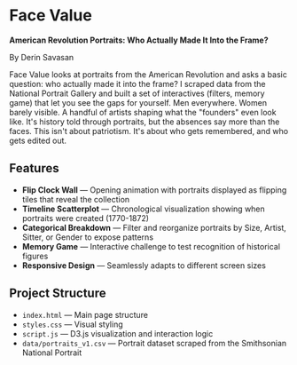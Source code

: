 # Face Value

**American Revolution Portraits: Who Actually Made It Into the Frame?**

By Derin Savasan

Face Value looks at portraits from the American Revolution and asks a basic question: who actually made it into the frame? I scraped data from the National Portrait Gallery and built a set of interactives (filters, memory game) that let you see the gaps for yourself. Men everywhere. Women barely visible. A handful of artists shaping what the "founders" even look like. It's history told through portraits, but the absences say more than the faces. This isn't about patriotism. It's about who gets remembered, and who gets edited out.

## Features
- **Flip Clock Wall** — Opening animation with portraits displayed as flipping tiles that reveal the collection
- **Timeline Scatterplot** — Chronological visualization showing when portraits were created (1770-1872)
- **Categorical Breakdown** — Filter and reorganize portraits by Size, Artist, Sitter, or Gender to expose patterns
- **Memory Game** — Interactive challenge to test recognition of historical figures
- **Responsive Design** — Seamlessly adapts to different screen sizes

## Project Structure
- `index.html` — Main page structure
- `styles.css` — Visual styling
- `script.js` — D3.js visualization and interaction logic
- `data/portraits_v1.csv` — Portrait dataset scraped from the Smithsonian National Portrait 

